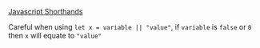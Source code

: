 [Javascript Shorthands](https://www.sitepoint.com/shorthand-javascript-techniques/)

Careful when using `let x = variable || "value"`, if `variable` is `false` or `0` then `x` will equate to `"value"`
